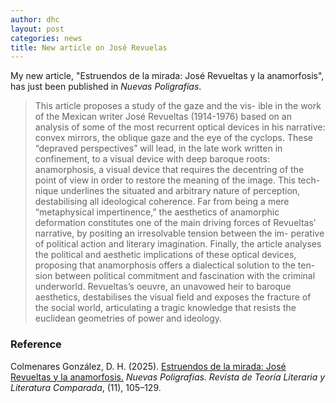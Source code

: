 ```yaml
---
author: dhc 
layout: post
categories: news
title: New article on José Revuelas
---
```


My new article, "Estruendos de la mirada: José Revueltas y la anamorfosis", has just been published in *Nuevas Poligrafías*.

> This article proposes a study of the gaze and the vis-
ible in the work of the Mexican writer José Revueltas
(1914-1976) based on an analysis of some of the most
recurrent optical devices in his narrative: convex
mirrors, the oblique gaze and the eye of the cyclops.
These “depraved perspectives” will lead, in the late
work written in confinement, to a visual device with
deep baroque roots: anamorphosis, a visual device
that requires the decentring of the point of view in
order to restore the meaning of the image. This tech-
nique underlines the situated and arbitrary nature of
perception, destabilising all ideological coherence.
Far from being a mere “metaphysical impertinence,”
the aesthetics of anamorphic deformation constitutes
one of the main driving forces of Revueltas’ narrative,
by positing an irresolvable tension between the im-
perative of political action and literary imagination.
Finally, the article analyses the political and aesthetic
implications of these optical devices, proposing that
anamorphosis offers a dialectical solution to the ten-
sion between political commitment and fascination
with the criminal underworld. Revueltas’s oeuvre,
an unavowed heir to baroque aesthetics, destabilises
the visual field and exposes the fracture of the social
world, articulating a tragic knowledge that resists the euclidean geometries of power and ideology.

### Reference

<div class="ba b--black bw1 pa3 br2 ma2">
  <p class="mv0">
    Colmenares González, D. H. (2025). <a href="#">Estruendos de la mirada: José Revueltas y la anamorfosis.</a> <em>Nuevas Poligrafías. Revista de Teoría Literaria y Literatura Comparada</em>, (11), 105–129.
  </p>
</div>
